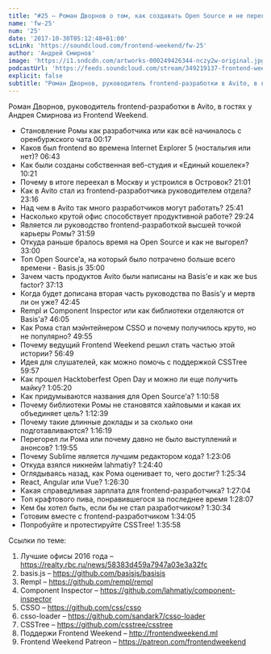 ```yaml
---
title: "#25 – Роман Дворнов о том, как создавать Open Source и не перегореть"
name: 'fw-25'
num: '25'
date: '2017-10-30T05:12:48+01:00'
scLink: 'https://soundcloud.com/frontend-weekend/fw-25'
author: 'Андрей Смирнов'
image: 'https://i1.sndcdn.com/artworks-000249426344-nczy2w-original.jpg'
podcastUrl: 'https://feeds.soundcloud.com/stream/349219137-frontend-weekend-fw-25.m4a'
explicit: false
subtitle: "Роман Дворнов, руководитель frontend-разработки в Avito, в гостях у Андрея Смирнова из Frontend Weekend."
---
```

Роман Дворнов, руководитель frontend-разработки в Avito, в гостях у Андрея Смирнова из Frontend Weekend.

- Становление Ромы как разработчика или как всё начиналось с оренбуржского чата <timecode>00:17</timecode>
- Каков был frontend во времена Internet Explorer 5 (ностальгия или нет)? <timecode>06:43</timecode>
- Как были созданы собственная веб-студия и «Единый кошелек»? <timecode>10:21</timecode>
- Почему в итоге переехал в Москву и устроился в Островок? <timecode>21:01</timecode>
- Как в Avito стал из frontend-разработчика руководителем отдела? <timecode>23:16</timecode>
- Над чем в Avito так много разработчиков могут работать? <timecode>25:41</timecode>
- Насколько крутой офис способствует продуктивной работе? <timecode>29:24</timecode>
- Является ли руководство frontend-разработкой высшей точкой карьеры Ромы? <timecode>31:59</timecode>
- Откуда раньше бралось время на Open Source и как не выгорел? <timecode>33:00</timecode>
- Топ Open Source’а, на который было потрачено больше всего времени - Basis.js <timecode>35:00</timecode>
- Зачем часть продуктов Avito были написаны на Basis’е и как же bus factor? <timecode>37:13</timecode>
- Когда будет дописана вторая часть руководства по Basis’у и мертв ли он уже? <timecode>42:45</timecode>
- Rempl и Component Inspector или как библиотеки отделяются от Basis’а? <timecode>46:05</timecode>
- Как Рома стал мэйнтейнером CSSO и почему получилось круто, но не популярно? <timecode>49:55</timecode>
- Почему ведущий Frontend Weekend решил стать частью этой истории? <timecode>56:49</timecode>
- Идея для слушателей, как можно помочь с поддержкой CSSTree <timecode>59:57</timecode>
- Как прошел Hacktoberfest Open Day и можно ли еще получить майку? <timecode>1:05:20</timecode>
- Как придумываются названия для Open Source’а? <timecode>1:10:58</timecode>
- Почему библиотеки Ромы не становятся хайповыми и какая их объединяет цель? <timecode>1:12:39</timecode>
- Почему такие длинные доклады и за сколько они подготавливаются? <timecode>1:16:19</timecode>
- Перегорел ли Рома или почему давно не было выступлений и анонсов? <timecode>1:19:55</timecode>
- Почему Sublime является лучшим редактором кода? <timecode>1:23:06</timecode>
- Откуда взялся никнейм lahmatiy? <timecode>1:24:40</timecode>
- Оглядываясь назад, как Рома оценивает то, чего достиг? <timecode>1:25:34</timecode>
- React, Angular или Vue? <timecode>1:26:30</timecode>
- Какая справедливая зарплата для frontend-разработчика? <timecode>1:27:04</timecode>
- Топ крафтового пива, понравившегося за последнее время <timecode>1:28:07</timecode>
- Кем бы хотел быть, если бы не стал разработчиком? <timecode>1:30:34</timecode>
- Готовим вместе с frontend-разработчиком <timecode>1:34:05</timecode>
- Попробуйте и протестируйте CSSTree! <timecode>1:35:58</timecode>

Ссылки по теме:
1) Лучшие офисы 2016 года – https://realty.rbc.ru/news/58383d459a7947a03e3a32fc
2) basis.js – https://github.com/basisjs/basisjs
3) Rempl – https://github.com/rempl/rempl
4) Component Inspector – https://github.com/lahmatiy/component-inspector
5) CSSO – https://github.com/css/csso
6) csso-loader – https://github.com/sandark7/csso-loader
7) CSSTree – https://github.com/csstree/csstree
8) Поддержи Frontend Weekend – http://frontendweekend.ml
9) Frontend Weekend Patreon – https://patreon.com/frontendweekend